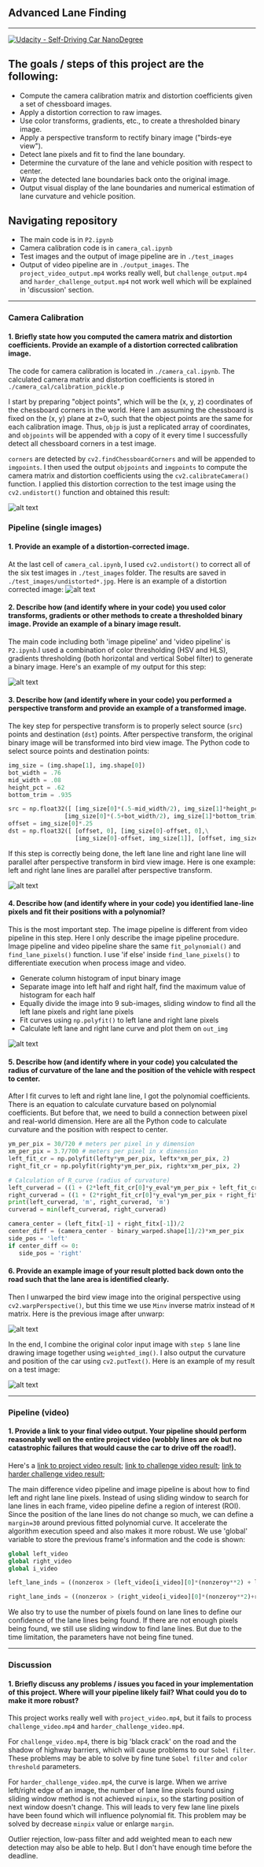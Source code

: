## Advanced Lane Finding
---
[![Udacity - Self-Driving Car NanoDegree](https://s3.amazonaws.com/udacity-sdc/github/shield-carnd.svg)](http://www.udacity.com/drive)
## The goals / steps of this project are the following:

* Compute the camera calibration matrix and distortion coefficients given a set of chessboard images.
* Apply a distortion correction to raw images.
* Use color transforms, gradients, etc., to create a thresholded binary image.
* Apply a perspective transform to rectify binary image ("birds-eye view").
* Detect lane pixels and fit to find the lane boundary.
* Determine the curvature of the lane and vehicle position with respect to center.
* Warp the detected lane boundaries back onto the original image.
* Output visual display of the lane boundaries and numerical estimation of lane curvature and vehicle position.

## Navigating repository

* The main code is in `P2.ipynb`
* Camera calibration code is in `camera_cal.ipynb`
* Test images and the output of image pipeline are in `./test_images`
* Output of video pipeline are in `./output_images`. The `project_video_output.mp4` works really well, but `challenge_output.mp4` and `harder_challenge_output.mp4` not work well which will be explained in 'discussion' section.

[//]: # (Image References)

[image1]: ./tmp/camera_cal.jpg "Undistorted"
[image2]: ./test_images/undistorted2.jpg "Road Transformed"
[image3]: ./test_images/binary2.jpg "Binary Example"
[image4]: ./test_images/tracked2.jpg "Warp Example"
[image5]: ./test_images/fit_line.jpg "Fit Visual"
[image6]: ./test_images/unwarped.jpg "unwarp"
[image7]: ./test_images/output.jpg "Output"

---

### Camera Calibration

#### 1. Briefly state how you computed the camera matrix and distortion coefficients. Provide an example of a distortion corrected calibration image.

The code for camera calibration is located in `./camera_cal.ipynb`. The calculated camera matrix and distortion coefficients is stored in `./camera_cal/calibration_pickle.p`

I start by preparing "object points", which will be the (x, y, z) coordinates of the chessboard corners in the world. Here I am assuming the chessboard is fixed on the (x, y) plane at z=0, such that the object points are the same for each calibration image.  Thus, `objp` is just a replicated array of coordinates, and `objpoints` will be appended with a copy of it every time I successfully detect all chessboard corners in a test image.  

`corners` are detected by `cv2.findChessboardCorners` and will be appended to `imgpoints`. I then used the output `objpoints` and `imgpoints` to compute the camera matrix and distortion coefficients using the `cv2.calibrateCamera()` function.  I applied this distortion correction to the test image using the `cv2.undistort()` function and obtained this result:

![alt text][image1]

### Pipeline (single images)

#### 1. Provide an example of a distortion-corrected image.

At the last cell of `camera_cal.ipynb`, I used `cv2.undistort()` to correct all of the six test images in `./test_images` folder. The results are saved in `./test_images/undistorted*.jpg`. Here is an example of a distortion corrected image:
![alt text][image2]

#### 2. Describe how (and identify where in your code) you used color transforms, gradients or other methods to create a thresholded binary image.  Provide an example of a binary image result.

The main code including both 'image pipeline' and 'video pipeline' is `P2.ipynb`.I used a combination of color thresholding (HSV and HLS), gradients thresholding (both horizontal and vertical Sobel filter) to generate a binary image.  Here's an example of my output for this step:

![alt text][image3]

#### 3. Describe how (and identify where in your code) you performed a perspective transform and provide an example of a transformed image.

The key step for perspective transform is to properly select source (`src`) points and destination (`dst`) points. After perspective transform, the original binary image will be transformed into bird view image.  The Python code to select source points and destination points:

```python
img_size = (img.shape[1], img.shape[0])
bot_width = .76
mid_width = .08
height_pct = .62
bottom_trim = .935

src = np.float32([ [img_size[0]*(.5-mid_width/2), img_size[1]*height_pct], [img_size[0]*(.5+mid_width/2), img_size[1]*height_pct],\
                [img_size[0]*(.5+bot_width/2), img_size[1]*bottom_trim], [img_size[0]*(.5-bot_width/2), img_size[1]*bottom_trim] ])
offset = img_size[0]*.25
dst = np.float32([ [offset, 0], [img_size[0]-offset, 0],\
                   [img_size[0]-offset, img_size[1]], [offset, img_size[1]] ])
```

<!-- This resulted in the following source and destination points:

| Source        | Destination   |
|:-------------:|:-------------:|
| 585, 460      | 320, 0        |
| 203, 720      | 320, 720      |
| 1127, 720     | 960, 720      |
| 695, 460      | 960, 0        | -->
If this step is correctly being done, the left lane line and right lane line will parallel after perspective transform in bird view image. Here is one example: left and right lane lines are parallel after perspective transform.

![alt text][image4]

#### 4. Describe how (and identify where in your code) you identified lane-line pixels and fit their positions with a polynomial?

This is the most important step. The image pipeline is different from video pipeline in this step. Here I only describe the image pipeline procedure. Image pipeline and video pipeline share the same `fit_polynomial()` and `find_lane_pixels()` function. I use 'if else' inside `find_lane_pixels()` to differentiate execution when process image and video.

* Generate column histogram of input binary image
* Separate image into left half and right half, find the maximum value of histogram for each half
* Equally divide the image into 9 sub-images, sliding window to find all the left lane pixels and right lane pixels
* Fit curves using `np.polyfit()` to left lane and right lane pixels
* Calculate left lane and right lane curve and plot them on `out_img`

![alt text][image5]

#### 5. Describe how (and identify where in your code) you calculated the radius of curvature of the lane and the position of the vehicle with respect to center.

After I fit curves to left and right lane line, I got the polynomial coefficients. There is an equation to calculate curvature based on polynomial coefficients. But before that, we need to build a connection between pixel and real-world dimension. Here are all the Python code to calculate curvature and the position with respect to center.

``` python
ym_per_pix = 30/720 # meters per pixel in y dimension
xm_per_pix = 3.7/700 # meters per pixel in x dimension
left_fit_cr = np.polyfit(lefty*ym_per_pix, leftx*xm_per_pix, 2)
right_fit_cr = np.polyfit(righty*ym_per_pix, rightx*xm_per_pix, 2)

# Calculation of R_curve (radius of curvature)
left_curverad = ((1 + (2*left_fit_cr[0]*y_eval*ym_per_pix + left_fit_cr[1])**2)**1.5) / np.absolute(2*left_fit_cr[0])
right_curverad = ((1 + (2*right_fit_cr[0]*y_eval*ym_per_pix + right_fit_cr[1])**2)**1.5) / np.absolute(2*right_fit_cr[0])  
print(left_curverad, 'm', right_curverad, 'm')
curverad = min(left_curverad, right_curverad)

camera_center = (left_fitx[-1] + right_fitx[-1])/2
center_diff = (camera_center - binary_warped.shape[1]/2)*xm_per_pix
side_pos = 'left'
if center_diff <= 0:
   side_pos = 'right'
```

#### 6. Provide an example image of your result plotted back down onto the road such that the lane area is identified clearly.

Then I unwarped the bird view image into the original perspective using `cv2.warpPerspective()`, but this time we use `Minv` inverse matrix instead of `M` matrix. Here is the previous image after unwarp:

![alt text][image6]

In the end, I combine the original color input image with `step 5` lane line drawing image together using `weighted_img()`. I also output the curvature and position of the car using `cv2.putText()`. Here is an example of my result on a test image:

![alt text][image7]

---

### Pipeline (video)

#### 1. Provide a link to your final video output.  Your pipeline should perform reasonably well on the entire project video (wobbly lines are ok but no catastrophic failures that would cause the car to drive off the road!).

Here's a [link to project video result](output_images/project_video_output.mp4); [link to challenge video result](output_images/challenge_output.mp4); [link to harder challenge video result](output_images/harder_challenge_output.mp4);

The main difference video pipeline and image pipeline is about how to find left and right lane line pixels. Instead of using sliding window to search for lane lines in each frame, video pipeline define a region of interest (ROI). Since the position of the lane lines do not change so much, we can define a `margin=30` around previous fitted polynomial curve. It accelerate the algorithm execution speed and also makes it more robust. We use 'global' variable to store the previous frame's information and the code is shown:

```Python
global left_video
global right_video
global i_video

left_lane_inds = ((nonzerox > (left_video[i_video][0]*(nonzeroy**2) + left_video[i_video][1]*nonzeroy+ left_video[i_video][2] - margin)) & (nonzerox < (left_video[i_video][0]*(nonzeroy**2) + left_video[i_video][1]*nonzeroy + left_video[i_video][2] + margin)))

right_lane_inds = ((nonzerox > (right_video[i_video][0]*(nonzeroy**2)+right_video[i_video][1]*nonzeroy + right_video[i_video][2] - margin)) & (nonzerox < (right_video[i_video][0]*(nonzeroy**2) + right_video[i_video][1]*nonzeroy + right_video[i_video][2] + margin)))
```
We also try to use the number of pixels found on lane lines to define our confidence of the lane lines being found. If there are not enough pixels being found, we still use sliding window to find lane lines. But due to the time limitation, the parameters have not being fine tuned.

---

### Discussion

#### 1. Briefly discuss any problems / issues you faced in your implementation of this project.  Where will your pipeline likely fail?  What could you do to make it more robust?

This project works really well with `project_video.mp4`, but it fails to process `challenge_video.mp4` and `harder_challenge_video.mp4`.

For `challenge_video.mp4`, there is big 'black crack' on the road and the shadow of highway barriers, which will cause problems to our `Sobel filter`.  These problems may be able to solve by fine tune `Sobel filter` and `color threshold` parameters.

For `harder_challenge_video.mp4`, the curve is large. When we arrive left/right edge of an image, the number of lane line pixels found using sliding window method is not achieved `minpix`, so the starting position of next window doesn't change. This will leads to very few lane line pixels have been found which will influence polynomial fit. This problem may be solved by decrease `minpix` value or enlarge `margin`.

Outlier rejection, low-pass filter and add weighted mean to each new detection may also be able to help. But I don't have enough time before the deadline.
